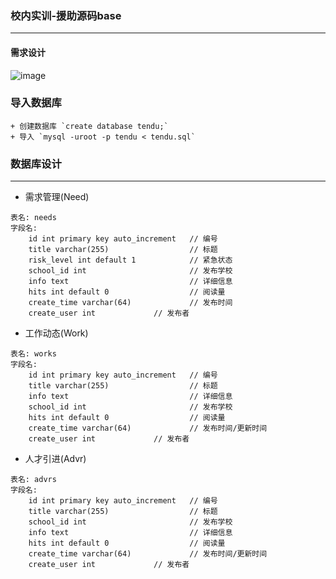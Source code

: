 ### 校内实训-援助源码base
____
#### 需求设计
![image](https://user-images.githubusercontent.com/19285429/58611014-3a112c80-82e0-11e9-9cca-6e1cc671542b.png)

### 导入数据库
    + 创建数据库 `create database tendu;`
    + 导入 `mysql -uroot -p tendu < tendu.sql`
    
### 数据库设计
___

* 需求管理(Need)
```
表名: needs
字段名:
    id int primary key auto_increment   // 编号
    title varchar(255)                  // 标题
    risk_level int default 1            // 紧急状态
    school_id int                       // 发布学校
    info text                           // 详细信息
    hits int default 0                  // 阅读量
    create_time varchar(64)             // 发布时间
    create_user int             // 发布者
```

* 工作动态(Work)
```
表名: works
字段名:
    id int primary key auto_increment   // 编号
    title varchar(255)                  // 标题
    info text                           // 详细信息
    school_id int                       // 发布学校
    hits int default 0                  // 阅读量
    create_time varchar(64)             // 发布时间/更新时间
    create_user int             // 发布者
```

* 人才引进(Advr)
```
表名: advrs
字段名:
    id int primary key auto_increment   // 编号
    title varchar(255)                  // 标题
    school_id int                       // 发布学校
    info text                           // 详细信息
    hits int default 0                  // 阅读量
    create_time varchar(64)             // 发布时间/更新时间
    create_user int             // 发布者
```
